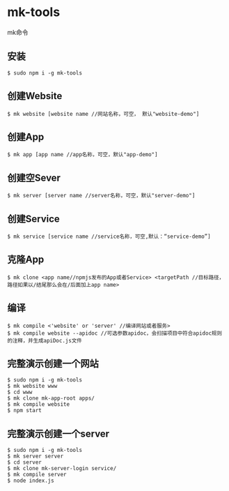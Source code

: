 # mk-tools

mk命令

## 安装

```
$ sudo npm i -g mk-tools
```

## 创建Website

```
$ mk website [website name //网站名称，可空， 默认"website-demo"]
```

## 创建App

```
$ mk app [app name //app名称，可空，默认"app-demo"]
```


## 创建空Sever

```
$ mk server [server name //server名称，可空，默认"server-demo"]
```

## 创建Service

```
$ mk service [service name //service名称，可空,默认：“service-demo”]
```

## 克隆App

```
$ mk clone <app name//npmjs发布的App或者Service> <targetPath //目标路径，路径如果以/结尾那么会在/后面加上app name>
```

## 编译

```
$ mk compile <'website' or 'server' //编译网站或者服务>
$ mk compile website --apidoc //可选参数apidoc，会扫描项目中符合apidoc规则的注释，并生成apiDoc.js文件
```


## 完整演示创建一个网站

```
$ sudo npm i -g mk-tools
$ mk website www
$ cd www
$ mk clone mk-app-root apps/
$ mk compile website
$ npm start
```

## 完整演示创建一个server


```
$ sudo npm i -g mk-tools
$ mk server server
$ cd server
$ mk clone mk-server-login service/
$ mk compile server
$ node index.js
```
